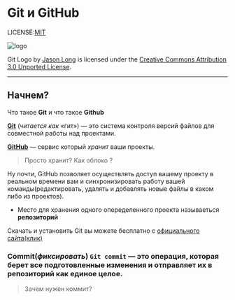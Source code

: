 # Git и GitHub  
LICENSE:[MIT](license.md)


![logo](https://git-scm.com/images/logos/downloads/Git-Icon-1788C.png)

Git Logo by [Jason Long](https://twitter.com/jasonlong) is licensed under the [Creative Commons Attribution 3.0 Unported License](https://creativecommons.org/licenses/by/3.0/).
____
## **Начнем?**
Что такое **Git** и что такое **Github**

[**Git**](https://ru.wikipedia.org/wiki/Git) (*читается как* «гит») — это система контроля версий файлов для совместной работы над проектами.  
 
[**GitHub**](https://ru.wikipedia.org/wiki/GitHub) — сервис который *хранит*  ваши проекты.  

>Просто хранит? Как облоко ? 

Ну почти, GitHub позволяет осуществлять доступ вашему проекту в реальном времени вам и синхронизировать работу вашей команды(редактировать, удалять и добавлять новые файлы в каком либо из проектов).  
+ Место для хранения одного опеределенного проекта называеться **репозиторий**  

Скачать и установить Git вы можете бесплатно с [официального сайта(клик)](https://git-scm.com/downloads) 



 ### **Сommit**(*фиксировать*) `Git commit` — это операция, которая берет все подготовленные изменения и отправляет их в репозиторий как единое целое.
 >Зачем нужен коммит?  
